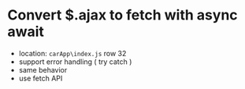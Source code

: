 # Convert $.ajax to fetch with async await
- location: `carApp\index.js` row 32
- support error handling ( try catch )
- same behavior
- use fetch API


